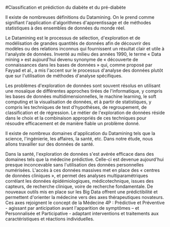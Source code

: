 #Classification et prédiction du diabète et du pré-diabète

Il existe de nombreuses définitions du Datamining. On le prend comme signifiant l'application d'algorithmes d'apprentissage et de méthodes statistiques à des ensembles de données du monde réel. 

Le Datamining est le processus de sélection, d'exploration et de modélisation de grandes quantités de données afin de découvrir des modèles ou des relations inconnus qui fournissent un résultat clair et utile à l'analyste de données. Inventé au milieu des années 1990, le terme « Data mining » est aujourd'hui devenu synonyme de « découverte de connaissances dans les bases de données » qui, comme proposé par Fayyad et al., a mis l'accent sur le processus d'analyse des données plutôt que sur l'utilisation de méthodes d'analyse spécifiques. 

Les problèmes d'exploration de données sont souvent résolus en utilisant une mosaïque de différentes approches tirées de l'informatique, y compris les bases de données multidimensionnelles, le machine learning, le soft computing et la visualisation de données, et à partir de statistiques, y compris les techniques de test d'hypothèses, de regroupement, de classification et de régression. Le métier de l'exploration de données réside dans le choix et la combinaison appropriés de ces techniques pour résoudre efficacement et de manière fiable un problème donné.

Il existe de nombreux domaines d'application du Datamining tels que la science, l'ingénierie, les affaires, la santé, etc. Dans notre étude, nous allons travailler sur des données de santé.

Dans la santé, l'exploration de données s'est avérée efficace dans des domaines tels que la médecine prédictive. Celle-ci est devenue aujourd'hui presque inconcevable sans l'utilisation des données personnelles numérisées. L'accès à ces données massives met en place des « centres de données cliniques », et permet des analyses multiparamétriques corrélant les données épidémiologiques, médicotechnique, issues des capteurs, de recherche clinique, voire de recherche fondamentale. De nouveaux outils mis en place sur les Big Data offrent une prédictibilité et permettent d'orienter la médecine vers des axes thérapeutiques novateurs. Ces axes rejoignent le concept de la Médecine 4P : Prédictive et Préventive - agissant par anticipation avant l'apparition de symptômes – et Personnalisée et Participative - adaptant interventions et traitements aux caractéristiques et réactions individuelles.

